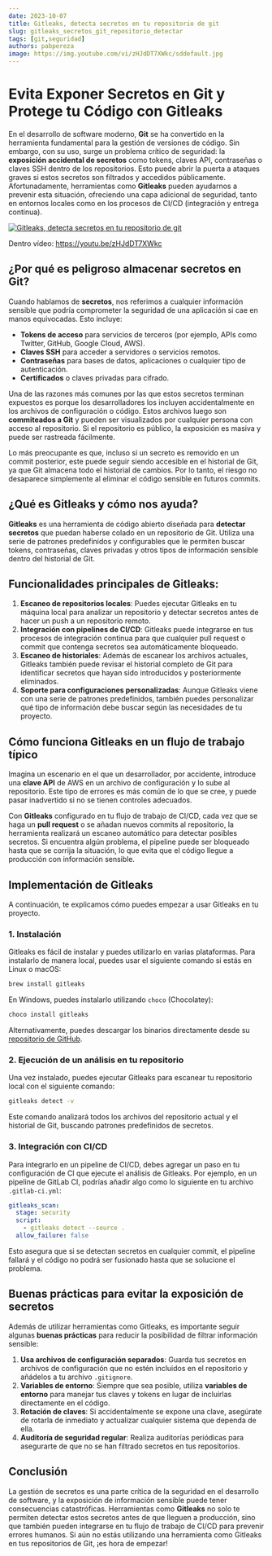 ```yaml
---
date: 2023-10-07
title: Gitleaks, detecta secretos en tu repositorio de git 
slug: gitleaks_secretos_git_repositorio_detectar 
tags: [git,seguridad]
authors: pabpereza
image: https://img.youtube.com/vi/zHJdDT7XWkc/sddefault.jpg
---
```


# Evita Exponer Secretos en Git y Protege tu Código con Gitleaks

En el desarrollo de software moderno, **Git** se ha convertido en la herramienta fundamental para la gestión de versiones de código. Sin embargo, con su uso, surge un problema crítico de seguridad: la **exposición accidental de secretos** como tokens, claves API, contraseñas o claves SSH dentro de los repositorios. Esto puede abrir la puerta a ataques graves si estos secretos son filtrados y accedidos públicamente. Afortunadamente, herramientas como **Gitleaks** pueden ayudarnos a prevenir esta situación, ofreciendo una capa adicional de seguridad, tanto en entornos locales como en los procesos de CI/CD (integración y entrega continua).

[![Gitleaks, detecta secretos en tu repositorio de git](https://img.youtube.com/vi/zHJdDT7XWkc/sddefault.jpg)](https://youtu.be/zHJdDT7XWkc)

<!-- truncate -->

Dentro vídeo: https://youtu.be/zHJdDT7XWkc

## ¿Por qué es peligroso almacenar secretos en Git?

Cuando hablamos de **secretos**, nos referimos a cualquier información sensible que podría comprometer la seguridad de una aplicación si cae en manos equivocadas. Esto incluye:
- **Tokens de acceso** para servicios de terceros (por ejemplo, APIs como Twitter, GitHub, Google Cloud, AWS).
- **Claves SSH** para acceder a servidores o servicios remotos.
- **Contraseñas** para bases de datos, aplicaciones o cualquier tipo de autenticación.
- **Certificados** o claves privadas para cifrado.

Una de las razones más comunes por las que estos secretos terminan expuestos es porque los desarrolladores los incluyen accidentalmente en los archivos de configuración o código. Estos archivos luego son **commiteados a Git** y pueden ser visualizados por cualquier persona con acceso al repositorio. Si el repositorio es público, la exposición es masiva y puede ser rastreada fácilmente.

Lo más preocupante es que, incluso si un secreto es removido en un commit posterior, este puede seguir siendo accesible en el historial de Git, ya que Git almacena todo el historial de cambios. Por lo tanto, el riesgo no desaparece simplemente al eliminar el código sensible en futuros commits.

## ¿Qué es Gitleaks y cómo nos ayuda?

**Gitleaks** es una herramienta de código abierto diseñada para **detectar secretos** que puedan haberse colado en un repositorio de Git. Utiliza una serie de patrones predefinidos y configurables que le permiten buscar tokens, contraseñas, claves privadas y otros tipos de información sensible dentro del historial de Git.

## Funcionalidades principales de Gitleaks:
1. **Escaneo de repositorios locales**: Puedes ejecutar Gitleaks en tu máquina local para analizar un repositorio y detectar secretos antes de hacer un push a un repositorio remoto.
2. **Integración con pipelines de CI/CD**: Gitleaks puede integrarse en tus procesos de integración continua para que cualquier pull request o commit que contenga secretos sea automáticamente bloqueado.
3. **Escaneo de historiales**: Además de escanear los archivos actuales, Gitleaks también puede revisar el historial completo de Git para identificar secretos que hayan sido introducidos y posteriormente eliminados.
4. **Soporte para configuraciones personalizadas**: Aunque Gitleaks viene con una serie de patrones predefinidos, también puedes personalizar qué tipo de información debe buscar según las necesidades de tu proyecto.

## Cómo funciona Gitleaks en un flujo de trabajo típico

Imagina un escenario en el que un desarrollador, por accidente, introduce una **clave API** de AWS en un archivo de configuración y lo sube al repositorio. Este tipo de errores es más común de lo que se cree, y puede pasar inadvertido si no se tienen controles adecuados.

Con **Gitleaks** configurado en tu flujo de trabajo de CI/CD, cada vez que se haga un **pull request** o se añadan nuevos commits al repositorio, la herramienta realizará un escaneo automático para detectar posibles secretos. Si encuentra algún problema, el pipeline puede ser bloqueado hasta que se corrija la situación, lo que evita que el código llegue a producción con información sensible.

## Implementación de Gitleaks

A continuación, te explicamos cómo puedes empezar a usar Gitleaks en tu proyecto.

### 1. Instalación

Gitleaks es fácil de instalar y puedes utilizarlo en varias plataformas. Para instalarlo de manera local, puedes usar el siguiente comando si estás en Linux o macOS:

```bash
brew install gitleaks
```

En Windows, puedes instalarlo utilizando `choco` (Chocolatey):

```bash
choco install gitleaks
```

Alternativamente, puedes descargar los binarios directamente desde su [repositorio de GitHub](https://github.com/zricethezav/gitleaks).

### 2. Ejecución de un análisis en tu repositorio

Una vez instalado, puedes ejecutar Gitleaks para escanear tu repositorio local con el siguiente comando:

```bash
gitleaks detect -v
```

Este comando analizará todos los archivos del repositorio actual y el historial de Git, buscando patrones predefinidos de secretos.

### 3. Integración con CI/CD

Para integrarlo en un pipeline de CI/CD, debes agregar un paso en tu configuración de CI que ejecute el análisis de Gitleaks. Por ejemplo, en un pipeline de GitLab CI, podrías añadir algo como lo siguiente en tu archivo `.gitlab-ci.yml`:

```yaml
gitleaks_scan:
  stage: security
  script:
    - gitleaks detect --source .
  allow_failure: false
```

Esto asegura que si se detectan secretos en cualquier commit, el pipeline fallará y el código no podrá ser fusionado hasta que se solucione el problema.

## Buenas prácticas para evitar la exposición de secretos

Además de utilizar herramientas como Gitleaks, es importante seguir algunas **buenas prácticas** para reducir la posibilidad de filtrar información sensible:

1. **Usa archivos de configuración separados**: Guarda tus secretos en archivos de configuración que no estén incluidos en el repositorio y añádelos a tu archivo `.gitignore`.
2. **Variables de entorno**: Siempre que sea posible, utiliza **variables de entorno** para manejar tus claves y tokens en lugar de incluirlas directamente en el código.
3. **Rotación de claves**: Si accidentalmente se expone una clave, asegúrate de rotarla de inmediato y actualizar cualquier sistema que dependa de ella.
4. **Auditoría de seguridad regular**: Realiza auditorías periódicas para asegurarte de que no se han filtrado secretos en tus repositorios.

## Conclusión

La gestión de secretos es una parte crítica de la seguridad en el desarrollo de software, y la exposición de información sensible puede tener consecuencias catastróficas. Herramientas como **Gitleaks** no solo te permiten detectar estos secretos antes de que lleguen a producción, sino que también pueden integrarse en tu flujo de trabajo de CI/CD para prevenir errores humanos. Si aún no estás utilizando una herramienta como Gitleaks en tus repositorios de Git, ¡es hora de empezar!

